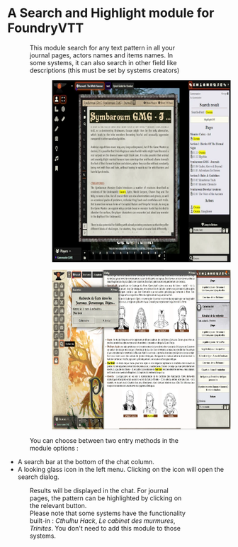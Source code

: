 <h1>A Search and Highlight module for FoundryVTT</h1>
<p style="width: 70%;  margin-left: 10%;">This module search for any text pattern in all your journal pages, actors names and items names. In some systems, it can also search in other field like descriptions (this must be set by systems creators)</p>
<p style="margin-left: 20%;"> <img src="/assets/images/example2.webp" alt="" width="600" height="411" /></p>
<p style="margin-left: 20%;"> <img src="/assets/images/example1.webp" alt="" width="600" height="360" /></p>
<p style="width: 70%;  margin-left: 10%;">You can choose between two entry methods in the module options :</p>
<ul>
<li>A search bar at the bottom of the chat column.</li>
<li>A looking glass icon in the left menu. Clicking on the icon will open the search dialog.</li>
</ul>
<p style="width: 70%;  margin-left: 10%;">Results will be displayed in the chat. For journal pages, the pattern can be highlighted by clicking on the relevant button.<br />
Please note that some systems have the functionality built-in : <em>Cthulhu Hack</em>, <em>Le cabinet des murmures</em>, <em>Trinites</em>. You don't need to add this module to those systems.</p>
